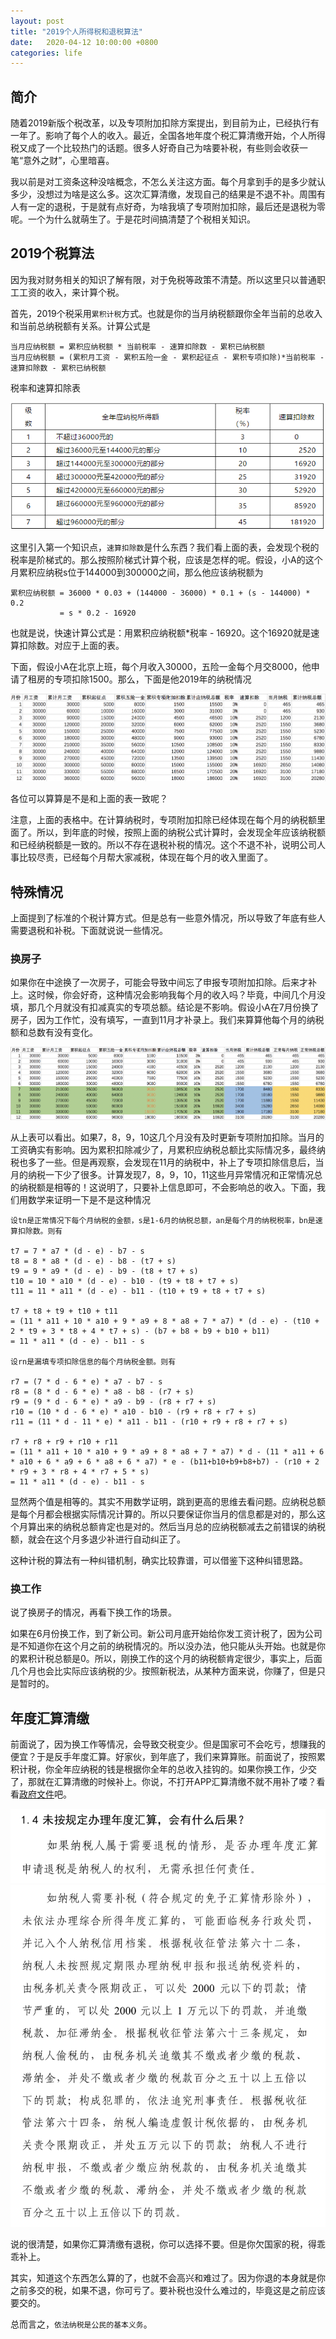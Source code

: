 ```yaml
---
layout: post
title: "2019个人所得税和退税算法"
date:   2020-04-12 10:00:00 +0800
categories: life
---
```


## 简介

随着2019新版个税改革，以及专项附加扣除方案提出，到目前为止，已经执行有一年了。影响了每个人的收入。最近，全国各地年度个税汇算清缴开始，个人所得税又成了一个比较热门的话题。很多人好奇自己为啥要补税，有些则会收获一笔“意外之财”，心里暗喜。

我以前是对工资条这种没啥概念，不怎么关注这方面。每个月拿到手的是多少就认多少，没想过为啥是这么多。这次汇算清缴，发现自己的结果是不退不补。周围有人有一定的退税，于是就有点好奇，为啥我填了专项附加扣除，最后还是退税为零呢。一个为什么就萌生了。于是花时间搞清楚了个税相关知识。

## 2019个税算法

因为我对财务相关的知识了解有限，对于免税等政策不清楚。所以这里只以普通职工工资的收入，来计算个税。

首先，2019个税采用`累积计税`方式。也就是你的当月纳税额跟你全年当前的总收入和当前总纳税额有关系。计算公式是

```text
当月应纳税额 = 累积应纳税额 * 当前税率 - 速算扣除数 - 累积已纳税额
当月应纳税额 = (累积月工资 - 累积五险一金 - 累积起征点 - 累积专项扣除)*当前税率 - 速算扣除数 - 累积已纳税额
```

税率和速算扣除表

![图片](/static/assert/imgs/tax_0.png)

这里引入第一个知识点，`速算扣除数`是什么东西？我们看上面的表，会发现个税的税率是阶梯式的。那么按照阶梯式计算个税，应该是怎样的呢。假设，小A的这个月累积应纳税s位于144000到300000之间，那么他应该纳税额为

```text
累积应纳税额 = 36000 * 0.03 + (144000 - 36000) * 0.1 + (s - 144000) * 0.2
           = s * 0.2 - 16920
```

也就是说，快速计算公式是：用累积应纳税额*税率 - 16920。这个16920就是速算扣除数。对应于上面的表。

下面，假设小A在北京上班，每个月收入30000，五险一金每个月交8000，他申请了租房的专项扣除1500。那么，下面是他2019年的纳税情况

![图片](/static/assert/imgs/tax_1.png)

各位可以算算是不是和上面的表一致呢？

注意，上面的表格中。在计算纳税时，专项附加扣除已经体现在每个月的纳税额里面了。所以，到年底的时候，按照上面的纳税公式计算时，会发现全年应该纳税额和已经纳税额是一致的。所以不存在退税补税的情况。这个不退不补，说明公司人事比较尽责，已经每个月帮大家减税，体现在每个月的收入里面了。

## 特殊情况

上面提到了标准的个税计算方式。但是总有一些意外情况，所以导致了年底有些人需要退税和补税。下面就说说一些情况。

### 换房子

如果你在中途换了一次房子，可能会导致中间忘了申报专项附加扣除。后来才补上。这时候，你会好奇，这种情况会影响我每个月的收入吗？毕竟，中间几个月没填，那几个月就没有扣减真实的专项总额。结论是不影响。假设小A在7月份换了房子，因为工作忙，没有填写，一直到11月才补录上。我们来算算他每个月的纳税额和总数有没有变化。

![图片](/static/assert/imgs/tax_2.png)

从上表可以看出。如果7，8，9，10这几个月没有及时更新专项附加扣除。当月的工资确实有影响。因为累积扣除减少了，月累积应纳税总额比实际情况多，最终纳税也多了一些。但是再观察，会发现在11月的纳税中，补上了专项扣除信息后，当月的纳税一下少了很多。计算发现7，8，9，10，11这些月异常情况和正常情况总的纳税额是相等的！这说明了，只要补上信息即可，不会影响总的收入。下面，我们用数学来证明一下是不是这种情况

```text
设tn是正常情况下每个月纳税的金额，s是1-6月的纳税总额，an是每个月的纳税税率，bn是速算扣除数。则有

t7 = 7 * a7 * (d - e) - b7 - s
t8 = 8 * a8 * (d - e) - b8 - (t7 + s)
t9 = 9 * a9 * (d - e) - b9 - (t8 + t7 + s)
t10 = 10 * a10 * (d - e) - b10 - (t9 + t8 + t7 + s)
t11 = 11 * a11 * (d - e) - b11 - (t10 + t9 + t8 + t7 + s)

t7 + t8 + t9 + t10 + t11 
= (11 * a11 + 10 * a10 + 9 * a9 + 8 * a8 + 7 * a7) * (d - e) - (t10 + 2 * t9 + 3 * t8 + 4 * t7 + s) - (b7 + b8 + b9 + b10 + b11)
= 11 * a11 * (d - e) - b11 - s

设rn是漏填专项扣除信息的每个月纳税金额。则有

r7 = (7 * d - 6 * e) * a7 - b7 - s
r8 = (8 * d - 6 * e) * a8 - b8 - (r7 + s)
r9 = (9 * d - 6 * e) * a9 - b9 - (r8 + r7 + s)
r10 = (10 * d - 6 * e) * a10 - b10 - (r9 + r8 + r7 + s)
r11 = (11 * d - 11 * e) * a11 - b11 - (r10 + r9 + r8 + r7 + s)

r7 + r8 + r9 + r10 + r11 
= (11 * a11 + 10 * a10 + 9 * a9 + 8 * a8 + 7 * a7) * d - (11 * a11 + 6 * a10 + 6 * a9 + 6 * a8 + 6 * a7) * e - (b11+b10+b9+b8+b7) - (r10 + 2 * r9 + 3 * r8 + 4 * r7 + 5 * s)
= 11 * a11 * (d - e) - b11 - s
```

显然两个值是相等的。其实不用数学证明，跳到更高的思维去看问题。应纳税总额是每个月都会根据实际情况计算的。所以只要保证你当月的信息都是对的，那么这个月算出来的纳税总额肯定也是对的。然后当月总的应纳税额减去之前错误的纳税额，就会在这个月多退少补进行自动纠正了。

这种计税的算法有一种纠错机制，确实比较靠谱，可以借鉴下这种纠错思路。

### 换工作

说了换房子的情况，再看下换工作的场景。

如果在6月份换工作，到了新公司。新公司月底开始给你发工资计税了，因为公司是不知道你在这个月之前的纳税情况的。所以没办法，他只能从头开始。也就是你的累积计税总额是0。所以，刚换工作的这个月的纳税额肯定很少，事实上，后面几个月也会比实际应该纳税的少。按照新税法，从某种方面来说，你赚了，但是只是暂时的。

## 年度汇算清缴

前面说了，因为换工作等情况，会导致交税变少。但是国家可不会吃亏，想赚我的便宜？于是反手年度汇算。好家伙，到年底了，我们来算算账。前面说了，按照累积计税，你全年应纳税的钱是根据你全年的总收入挂钩的。如果你换工作，少交了，那就在汇算清缴的时候补上。你说，不打开APP汇算清缴不就不用补了喽？看看[政府文件](http://www.chinatax.gov.cn/chinatax/n810341/n810755/c5147686/5147686/files/ba9ed83762784ae5b05430d6297f798a.pdf)吧。

![图片](/static/assert/imgs/tax_3.png)
![图片](/static/assert/imgs/tax_4.png)

说的很清楚，如果你汇算清缴有退税，你可以选择不要。但是你欠国家的税，得乖乖补上。

其实，知道这个东西怎么算的了，也就不会高兴和难过了。因为你退的本身就是你之前多交的税，如果不退，你可亏了。要补税也没什么难过的，毕竟这是之前应该要交的。

总而言之，`依法纳税是公民的基本义务`。
